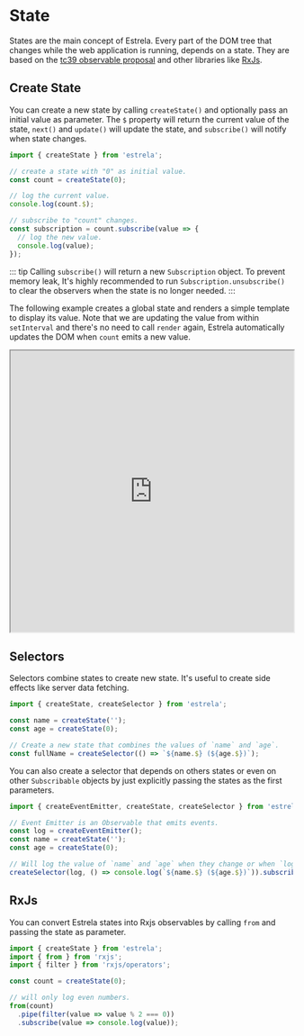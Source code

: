 # State

States are the main concept of Estrela. Every part of the DOM tree that changes while the web application is running, depends on a state. They are based on the [tc39 observable proposal](https://github.com/tc39/proposal-observable) and other libraries like [RxJs](https://rxjs.dev/).

## Create State

You can create a new state by calling `createState()` and optionally pass an initial value as parameter. The `$` property will return the current value of the state, `next()` and `update()` will update the state, and `subscribe()` will notify when state changes.

```js
import { createState } from 'estrela';

// create a state with "0" as initial value.
const count = createState(0);

// log the current value.
console.log(count.$);

// subscribe to "count" changes.
const subscription = count.subscribe(value => {
  // log the new value.
  console.log(value);
});
```

::: tip
Calling `subscribe()` will return a new `Subscription` object. To prevent memory leak, It's highly recommended to run `Subscription.unsubscribe()` to clear the observers when the state is no longer needed.
:::

The following example creates a global state and renders a simple template to display its value. Note that we are updating the value from within `setInterval` and there's no need to call `render` again, Estrela automatically updates the DOM when `count` emits a new value.

<iframe src="https://stackblitz.com/edit/estrelajs-state?ctl=1&embed=1&file=src/main.tsx&hideExplorer=1&hideNavigation=1&theme=light" style="width:100%;height:500px"></iframe>

## Selectors

Selectors combine states to create new state. It's useful to create side effects like server data fetching.

```js
import { createState, createSelector } from 'estrela';

const name = createState('');
const age = createState(0);

// Create a new state that combines the values of `name` and `age`.
const fullName = createSelector(() => `${name.$} (${age.$})`);
```

You can also create a selector that depends on others states or even on other `Subscribable` objects by just explicitly passing the states as the first parameters.

```js
import { createEventEmitter, createState, createSelector } from 'estrela';

// Event Emitter is an Observable that emits events.
const log = createEventEmitter();
const name = createState('');
const age = createState(0);

// Will log the value of `name` and `age` when they change or when `log` emits an event.
createSelector(log, () => console.log(`${name.$} (${age.$})`)).subscribe();
```

## RxJs

You can convert Estrela states into Rxjs observables by calling `from` and passing the state as parameter.

```js
import { createState } from 'estrela';
import { from } from 'rxjs';
import { filter } from 'rxjs/operators';

const count = createState(0);

// will only log even numbers.
from(count)
  .pipe(filter(value => value % 2 === 0))
  .subscribe(value => console.log(value));
```
